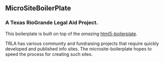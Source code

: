 ## MicroSiteBoilerPlate

### A Texas RioGrande Legal Aid Project.

This boilerplate is built on top of the *amazing* [html5-boilerplate](http://html5boilerplate.com/).

TRLA has various community and fundraising projects that require quickly developed and published info sites.  The microsite-boilerplate hopes to speed the process for creating such sites.